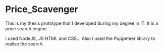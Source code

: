 # Price_Scavenger
This is my thesis prototype that I developed during my degree in IT. It is a price search engine.

I used NodeJS, JS HTML and CSS... Also I used the Puppeteer library to realise the search.
